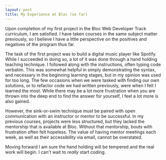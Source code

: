 ```yaml
---
layout: post
title: My Experience at Bloc (so far)
---
```


Upon completion of my first project in the Bloc Web Developer Track curriculum, I am satisfied. I have taken courses in the same subject matter previously, so I believe I have a little perspective on the positives and negatives of the program thus far.

The task of the first project was to build a digital music player like Spotify. While I succeeded in doing so, a lot of it was done through a hand holding teaching technique. I followed along with the instructions, often typing code verbatim. This was somewhat helpful in simply demonstrating the syntax, and necessary in the beginning learning stages, but in my opinion was used for too long. The few occasions when we were tasked with finding our own solutions, or to refactor code we had written previously, were when I felt I learned the most. While there may be a lot more frustration when you are thrown into the deep end to find the answer for yourself, I feel a lot more is also gained.

However, the sink-or-swim technique must be paired with open communication with an instructor or mentor to be successful. In my previous courses, projects were less structured, but they lacked the mentorship that is available at Bloc. Without that mentorship, bouts with frustration often felt hopeless. The value of having mentor meetings each week, as well as their accessibility via email, cannot be overstated.

Moving forward I am sure the hand holding will be tempered and the real work will begin. I can't wait to *really* start coding.